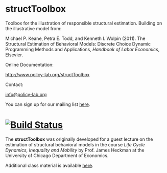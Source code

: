 structToolbox
============= 

Toolbox for the illustration of responsible structural estimation. Building on the illustrative model from:

Michael P. Keane, Petra E. Todd, and Kenneth I. Wolpin (2011). The Structural Estimation of Behavioral Models: Discrete Choice Dynamic Programming Methods and Applications, *Handbook of Labor Economics*, Elsevier. 

Online Documentation:

http://www.policy-lab.org/structToolbox

Contact:

info@policy-lab.org

You can sign up for our mailing list [here](http://eepurl.com/RStEH).


[![Build Status](https://travis-ci.org/peisenha/structToolbox.svg?branch=master)](https://travis-ci.org/peisenha/structToolbox)
====

The **structToolbox** was originally developed for a guest lecture on the estimation of structural behavioral models in the course *Life Cycle Dynamics, Inequality and Mobility* by Prof. James Heckman at the University of Chicago Department of Economics. 

Additional class material is available [here](http://www.policy-lab.org/teaching/struct-toolbox).

